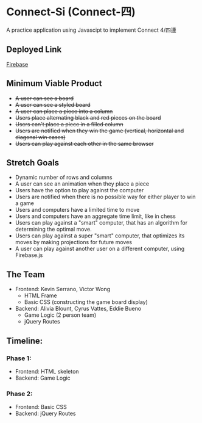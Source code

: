 # Connect-Si (Connect-四)
A practice application using Javascipt to implement Connect 4/四連

## Deployed Link
[Firebase](https://sweltering-inferno-3185.firebaseapp.com/)

## Minimum Viable Product
+ ~~A user can see a board~~
+ ~~A user can see a styled board~~
+ ~~A user can place a piece into a column~~
+ ~~Users place alternating black and red pieces on the board~~
+ ~~Users can't place a piece in a filled column~~
+ ~~Users are notified when they win the game (vertical, horizontal and diagonal win cases)~~
+ ~~Users can play against each other in the same browser~~

## Stretch Goals
+ Dynamic number of rows and columns
+ A user can see an animation when they place a piece
+ Users have the option to play against the computer
+ Users are notified when there is no possible way for either player to win a game
+ Users and computers have a limited time to move
+ Users and computers have an aggregate time limit, like in chess
+ Users can play against a "smart" computer, that has an algorithm for determining the optimal move.
+ Users can play against a super "smart" computer, that optimizes its moves by making projections for future moves
+ A user can play against another user on a different computer, using Firebase.js


## The Team
+ Frontend: Kevin Serrano, Victor Wong
  + HTML Frame
  + Basic CSS (constructing the game board display)
+ Backend: Alivia Blount, Cyrus Vattes, Eddie Bueno
  + Game Logic (2 person team)
  + jQuery Routes

## Timeline:
### Phase 1:
+ Frontend: HTML skeleton
+ Backend: Game Logic

### Phase 2:
+ Frontend: Basic CSS
+ Backend: jQuery Routes
